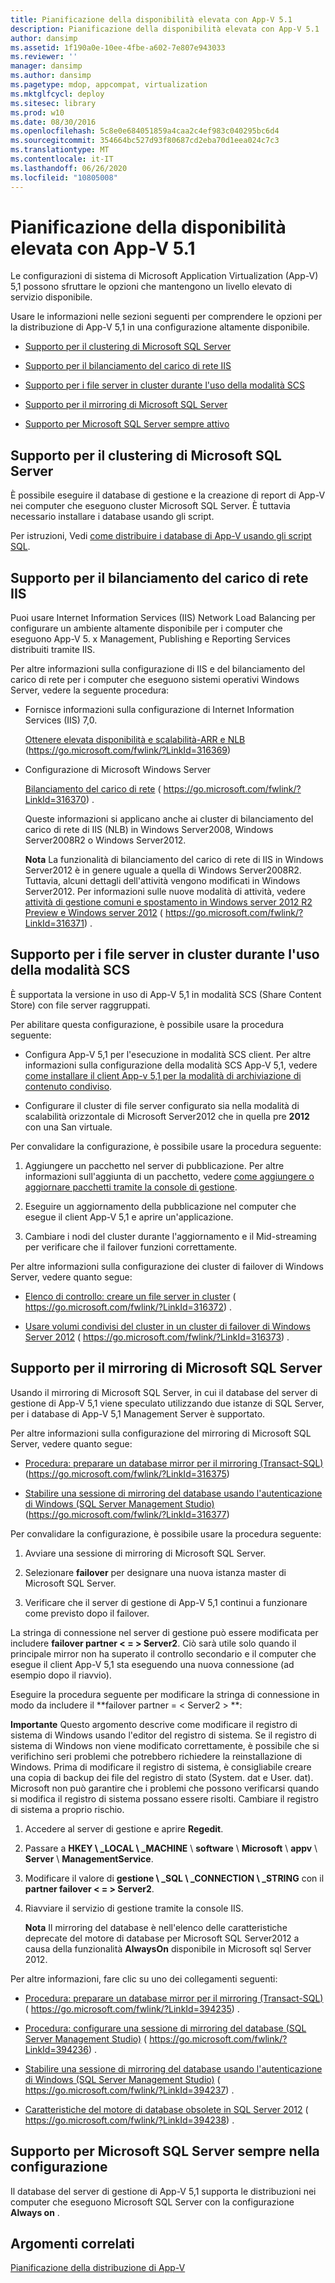 ```yaml
---
title: Pianificazione della disponibilità elevata con App-V 5.1
description: Pianificazione della disponibilità elevata con App-V 5.1
author: dansimp
ms.assetid: 1f190a0e-10ee-4fbe-a602-7e807e943033
ms.reviewer: ''
manager: dansimp
ms.author: dansimp
ms.pagetype: mdop, appcompat, virtualization
ms.mktglfcycl: deploy
ms.sitesec: library
ms.prod: w10
ms.date: 08/30/2016
ms.openlocfilehash: 5c8e0e684051859a4caa2c4ef983c040295bc6d4
ms.sourcegitcommit: 354664bc527d93f80687cd2eba70d1eea024c7c3
ms.translationtype: MT
ms.contentlocale: it-IT
ms.lasthandoff: 06/26/2020
ms.locfileid: "10805008"
---
```

# Pianificazione della disponibilità elevata con App-V 5.1


Le configurazioni di sistema di Microsoft Application Virtualization (App-V) 5,1 possono sfruttare le opzioni che mantengono un livello elevato di servizio disponibile.

Usare le informazioni nelle sezioni seguenti per comprendere le opzioni per la distribuzione di App-V 5,1 in una configurazione altamente disponibile.

-   [Supporto per il clustering di Microsoft SQL Server](#bkmk-sqlcluster)

-   [Supporto per il bilanciamento del carico di rete IIS](#bkmk-iisloadbal)

-   [Supporto per i file server in cluster durante l'uso della modalità SCS](#bkmk-clusterscsmode)

-   [Supporto per il mirroring di Microsoft SQL Server](#bkmk-sqlmirroring)

-   [Supporto per Microsoft SQL Server sempre attivo](#bkmk-sqlalwayson)

## <a href="" id="bkmk-sqlcluster"></a>Supporto per il clustering di Microsoft SQL Server


È possibile eseguire il database di gestione e la creazione di report di App-V nei computer che eseguono cluster Microsoft SQL Server. È tuttavia necessario installare i database usando gli script.

Per istruzioni, Vedi [come distribuire i database di App-V usando gli script SQL](how-to-deploy-the-app-v-databases-by-using-sql-scripts51.md).

## <a href="" id="bkmk-iisloadbal"></a>Supporto per il bilanciamento del carico di rete IIS


Puoi usare Internet Information Services (IIS) Network Load Balancing per configurare un ambiente altamente disponibile per i computer che eseguono App-V 5. x Management, Publishing e Reporting Services distribuiti tramite IIS.

Per altre informazioni sulla configurazione di IIS e del bilanciamento del carico di rete per i computer che eseguono sistemi operativi Windows Server, vedere la seguente procedura:

-   Fornisce informazioni sulla configurazione di Internet Information Services (IIS) 7,0.

    [Ottenere elevata disponibilità e scalabilità-ARR e NLB](https://go.microsoft.com/fwlink/?LinkId=316369) (https://go.microsoft.com/fwlink/?LinkId=316369)

-   Configurazione di Microsoft Windows Server

    [Bilanciamento del carico di rete](https://go.microsoft.com/fwlink/?LinkId=316370) ( https://go.microsoft.com/fwlink/?LinkId=316370) .

    Queste informazioni si applicano anche ai cluster di bilanciamento del carico di rete di IIS (NLB) in Windows Server2008, Windows Server2008R2 o Windows Server2012.

    **Nota**  La funzionalità di bilanciamento del carico di rete di IIS in Windows Server2012 è in genere uguale a quella di Windows Server2008R2. Tuttavia, alcuni dettagli dell'attività vengono modificati in Windows Server2012. Per informazioni sulle nuove modalità di attività, vedere [attività di gestione comuni e spostamento in Windows server 2012 R2 Preview e Windows server 2012](https://go.microsoft.com/fwlink/?LinkId=316371) ( https://go.microsoft.com/fwlink/?LinkId=316371) .

     

## <a href="" id="bkmk-clusterscsmode"></a>Supporto per i file server in cluster durante l'uso della modalità SCS


È supportata la versione in uso di App-V 5,1 in modalità SCS (Share Content Store) con file server raggruppati.

Per abilitare questa configurazione, è possibile usare la procedura seguente:

-   Configura App-V 5,1 per l'esecuzione in modalità SCS client. Per altre informazioni sulla configurazione della modalità SCS App-V 5,1, vedere [come installare il client App-v 5,1 per la modalità di archiviazione di contenuto condiviso](how-to-install-the-app-v-51-client-for-shared-content-store-mode.md).

-   Configurare il cluster di file server configurato sia nella modalità di scalabilità orizzontale di Microsoft Server2012 che in quella pre **2012** con una San virtuale.

Per convalidare la configurazione, è possibile usare la procedura seguente:

1.  Aggiungere un pacchetto nel server di pubblicazione. Per altre informazioni sull'aggiunta di un pacchetto, vedere [come aggiungere o aggiornare pacchetti tramite la console di gestione](how-to-add-or-upgrade-packages-by-using-the-management-console-51-gb18030.md).

2.  Eseguire un aggiornamento della pubblicazione nel computer che esegue il client App-V 5,1 e aprire un'applicazione.

3.  Cambiare i nodi del cluster durante l'aggiornamento e il Mid-streaming per verificare che il failover funzioni correttamente.

Per altre informazioni sulla configurazione dei cluster di failover di Windows Server, vedere quanto segue:

-   [Elenco di controllo: creare un file server in cluster](https://go.microsoft.com/fwlink/?LinkId=316372) ( https://go.microsoft.com/fwlink/?LinkId=316372) .

-   [Usare volumi condivisi del cluster in un cluster di failover di Windows Server 2012](https://go.microsoft.com/fwlink/?LinkId=316373) ( https://go.microsoft.com/fwlink/?LinkId=316373) .

## <a href="" id="bkmk-sqlmirroring"></a>Supporto per il mirroring di Microsoft SQL Server


Usando il mirroring di Microsoft SQL Server, in cui il database del server di gestione di App-V 5,1 viene speculato utilizzando due istanze di SQL Server, per i database di App-V 5,1 Management Server è supportato.

Per altre informazioni sulla configurazione del mirroring di Microsoft SQL Server, vedere quanto segue:

-   [Procedura: preparare un database mirror per il mirroring (Transact-SQL)](https://go.microsoft.com/fwlink/?LinkId=316375) (https://go.microsoft.com/fwlink/?LinkId=316375)

-   [Stabilire una sessione di mirroring del database usando l'autenticazione di Windows (SQL Server Management Studio)](https://go.microsoft.com/fwlink/?LinkId=316377) (https://go.microsoft.com/fwlink/?LinkId=316377)

Per convalidare la configurazione, è possibile usare la procedura seguente:

1.  Avviare una sessione di mirroring di Microsoft SQL Server.

2.  Selezionare **failover** per designare una nuova istanza master di Microsoft SQL Server.

3.  Verificare che il server di gestione di App-V 5,1 continui a funzionare come previsto dopo il failover.

La stringa di connessione nel server di gestione può essere modificata per includere **failover partner &lt; = &gt; Server2**. Ciò sarà utile solo quando il principale mirror non ha superato il controllo secondario e il computer che esegue il client App-V 5,1 sta eseguendo una nuova connessione (ad esempio dopo il riavvio).

Eseguire la procedura seguente per modificare la stringa di connessione in modo da includere il **failover partner = &lt; Server2 &gt; **:

**Importante**  Questo argomento descrive come modificare il registro di sistema di Windows usando l'editor del registro di sistema. Se il registro di sistema di Windows non viene modificato correttamente, è possibile che si verifichino seri problemi che potrebbero richiedere la reinstallazione di Windows. Prima di modificare il registro di sistema, è consigliabile creare una copia di backup dei file del registro di stato (System. dat e User. dat). Microsoft non può garantire che i problemi che possono verificarsi quando si modifica il registro di sistema possano essere risolti. Cambiare il registro di sistema a proprio rischio.

 

1.  Accedere al server di gestione e aprire **Regedit**.

2.  Passare a **HKEY \ _LOCAL \ _MACHINE**  \\  **software**  \\  **Microsoft**  \\  **appv**  \\  **Server**  \\  **ManagementService**.

3.  Modificare il valore di **gestione \ _SQL \ _CONNECTION \ _STRING** con il **partner failover &lt; = &gt; Server2**.

4.  Riavviare il servizio di gestione tramite la console IIS.

    **Nota**  Il mirroring del database è nell'elenco delle caratteristiche deprecate del motore di database per Microsoft SQL Server2012 a causa della funzionalità **AlwaysOn** disponibile in Microsoft sql Server 2012.

     

Per altre informazioni, fare clic su uno dei collegamenti seguenti:

-   [Procedura: preparare un database mirror per il mirroring (Transact-SQL)](https://go.microsoft.com/fwlink/?LinkId=394235) ( https://go.microsoft.com/fwlink/?LinkId=394235) .

-   [Procedura: configurare una sessione di mirroring del database (SQL Server Management Studio)](https://go.microsoft.com/fwlink/?LinkId=394236) ( https://go.microsoft.com/fwlink/?LinkId=394236) .

-   [Stabilire una sessione di mirroring del database usando l'autenticazione di Windows (SQL Server Management Studio)](https://go.microsoft.com/fwlink/?LinkId=394237) ( https://go.microsoft.com/fwlink/?LinkId=394237) .

-   [Caratteristiche del motore di database obsolete in SQL Server 2012](https://go.microsoft.com/fwlink/?LinkId=394238) ( https://go.microsoft.com/fwlink/?LinkId=394238) .

## <a href="" id="bkmk-sqlalwayson"></a>Supporto per Microsoft SQL Server sempre nella configurazione


Il database del server di gestione di App-V 5,1 supporta le distribuzioni nei computer che eseguono Microsoft SQL Server con la configurazione **Always on** .






## Argomenti correlati


[Pianificazione della distribuzione di App-V](planning-to-deploy-app-v51.md)

 

 





